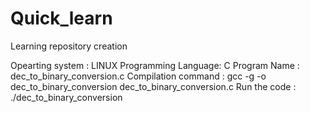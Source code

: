 # Quick_learn
Learning repository creation

Opearting system    :     LINUX
Programming Language:     C
Program Name        :     dec_to_binary_conversion.c
Compilation command :     gcc -g -o dec_to_binary_conversion dec_to_binary_conversion.c 
Run the code        :     ./dec_to_binary_conversion 

